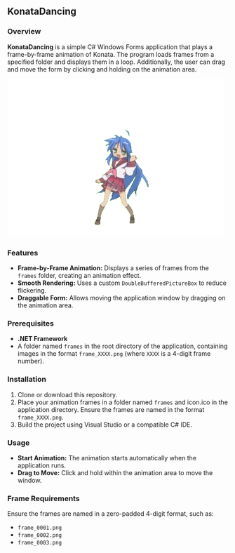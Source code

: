 ## KonataDancing

### Overview

**KonataDancing** is a simple C# Windows Forms application that plays a frame-by-frame animation of Konata. The program loads frames from a specified folder and displays them in a loop. Additionally, the user can drag and move the form by clicking and holding on the animation area.

![Konata](https://github.com/LincolnCox29/KonataDancing/blob/master/frames/frame_0135.png)

### Features

- **Frame-by-Frame Animation:** Displays a series of frames from the `frames` folder, creating an animation effect.
- **Smooth Rendering:** Uses a custom `DoubleBufferedPictureBox` to reduce flickering.
- **Draggable Form:** Allows moving the application window by dragging on the animation area.

### Prerequisites

- **.NET Framework**
- A folder named `frames` in the root directory of the application, containing images in the format `frame_XXXX.png` (where `XXXX` is a 4-digit frame number).

### Installation

1. Clone or download this repository.
2. Place your animation frames in a folder named `frames` and icon.ico in the application directory. Ensure the frames are named in the format `frame_XXXX.png`.
3. Build the project using Visual Studio or a compatible C# IDE.

### Usage

- **Start Animation:** The animation starts automatically when the application runs.
- **Drag to Move:** Click and hold within the animation area to move the window.

### Frame Requirements

Ensure the frames are named in a zero-padded 4-digit format, such as:
- `frame_0001.png`
- `frame_0002.png`
- `frame_0003.png`
